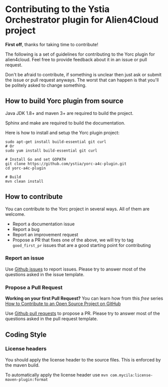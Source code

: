 # Contributing to the Ystia Orchestrator plugin for Alien4Cloud project

**First off**, thanks for taking time to contribute!

The following is a set of guidelines for contributing to the Yorc plugin for alien4cloud.
Feel free to provide feedback about it in an issue or pull request.

Don't be afraid to contribute, if something is unclear then just ask or submit the issue or pull request
anyways. The worst that can happen is that you'll be politely asked to change something.

## How to build Yorc plugin from source

Java JDK 1.8+ and maven 3+ are required to build the project.

Sphinx and make are required to build the documentation.

Here is how to install and setup the Yorc plugin project:

    sudo apt-get install build-essential git curl
    # Or
    sudo yum install build-essential git curl

    # Install Go and set GOPATH
    git clone https://github.com/ystia/yorc-a4c-plugin.git
    cd yorc-a4c-plugin

    # Build
    mvn clean install

## How to contribute

You can contribute to the Yorc project in several ways. All of them are welcome.

* Report a documentation issue
* Report a bug
* Report an improvement request
* Propose a PR that fixes one of the above, we will try to tag `good_first_pr` issues that are a good starting point for contributing

### Report an issue

Use [Github issues](https://github.com/ystia/yorc-a4c-plugin/issues) to report issues.
Please try to answer most of the questions asked in the issue template.

### Propose a Pull Request

**Working on your first Pull Request?** You can learn how from this *free* series [How to Contribute to an Open Source Project on GitHub](https://egghead.io/series/how-to-contribute-to-an-open-source-project-on-github)

Use [Github pull requests](https://github.com/ystia/yorc-a4c-plugin/pulls) to propose a PR.
Please try to answer most of the questions asked in the pull request template.

## Coding Style

<!--
TODO: sounds a good idea to include a checkstyle for this project
-->

### License headers

You should apply the license header to the source files. This is enforced by the maven build.

To automatically apply the license header use `mvn com.mycila:license-maven-plugin:format`
